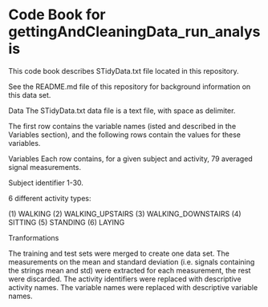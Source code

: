 # Code Book for gettingAndCleaningData_run_analysis
This code book describes STidyData.txt file located in this repository.

See the README.md file of this repository for background information on this data set.

Data
The STidyData.txt data file is a text file, with space as delimiter.

The first row contains the variable names (isted and described in the Variables section), and the following rows contain the values for these variables.

Variables
Each row contains, for a given subject and activity, 79 averaged signal measurements.

Subject identifier 1-30.

6 different activity types:

(1) WALKING
(2) WALKING_UPSTAIRS 
(3) WALKING_DOWNSTAIRS
(4) SITTING
(5) STANDING
(6) LAYING

Tranformations

The training and test sets were merged to create one data set.
The measurements on the mean and standard deviation (i.e. signals containing the strings mean and std) were extracted for each measurement, the rest were discarded.
The activity identifiers were replaced with descriptive activity names.
The variable names were replaced with descriptive variable names.

